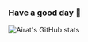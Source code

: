 ### Have a good day 🌱

![Airat's GitHub stats]([https://github-readme-stats.vercel.app/api?username=Airat102vb](https://github-readme-stats.vercel.app/api/top-langs/?username=Airat102vb&layout=compact&theme=buefy&hide_border=true))

